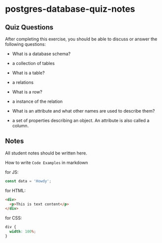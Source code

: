 # postgres-database-quiz-notes

## Quiz Questions

After completing this exercise, you should be able to discuss or answer the following questions:

- What is a database schema?

- a collection of tables

- What is a table?

- a relations

- What is a row?

- a instance of the relation

- What is an attribute and what other names are used to describe them?

- a set of properties describing an object. An attribute is also called a column.

## Notes

All student notes should be written here.

How to write `Code Examples` in markdown

for JS:

```javascript
const data = 'Howdy';
```

for HTML:

```html
<div>
  <p>This is text content</p>
</div>
```

for CSS:

```css
div {
  width: 100%;
}
```
